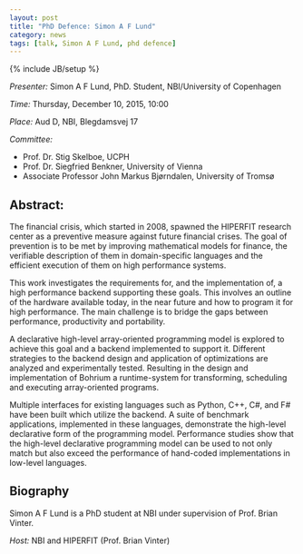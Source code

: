 ```yaml
---
layout: post
title: "PhD Defence: Simon A F Lund"
category: news
tags: [talk, Simon A F Lund, phd defence]
---
```

{% include JB/setup %}

_Presenter:_ Simon A F Lund, PhD. Student, NBI/University of Copenhagen

_Time:_ Thursday, December 10, 2015, 10:00

_Place:_ Aud D, NBI, Blegdamsvej 17

_Committee:_ 

- Prof. Dr. Stig Skelboe, UCPH
- Prof. Dr. Siegfried Benkner, University of Vienna
- Associate Professor John Markus Bjørndalen, University of Tromsø

## Abstract:

The financial crisis, which started in 2008, spawned the HIPERFIT
research center as a preventive measure against future financial
crises. The goal of prevention is to be met by improving mathematical
models for finance, the verifiable description of them in
domain-specific languages and the efficient execution of them on high
performance systems.

This work investigates the requirements for, and the implementation
of, a high performance backend supporting these goals. This involves
an outline of the hardware available today, in the near future and how
to program it for high performance. The main challenge is to bridge
the gaps between performance, productivity and portability.

A declarative high-level array-oriented programming model is explored
to achieve this goal and a backend implemented to support
it. Different strategies to the backend design and application of
optimizations are analyzed and experimentally tested. Resulting in the
design and implementation of Bohrium a runtime-system for
transforming, scheduling and executing array-oriented programs.

Multiple interfaces for existing languages such as Python, C++, C#,
and F# have been built which utilize the backend. A suite of benchmark
applications, implemented in these languages, demonstrate the
high-level declarative form of the programming model. Performance
studies show that the high-level declarative programming model can be
used to not only match but also exceed the performance of hand-coded
implementations in low-level languages.

## Biography

Simon A F Lund is a PhD student at NBI under supervision of Prof. Brian Vinter.

_Host:_ NBI and HIPERFIT (Prof. Brian Vinter)